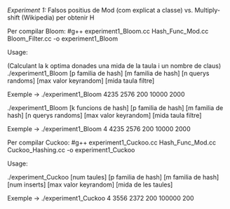 *Experiment 1:* Falsos positius de Mod (com explicat a classe) vs. Multiply-shift (Wikipedia) per obtenir H

Per compilar Bloom:
 #g++ experiment1_Bloom.cc Hash_Func_Mod.cc Bloom_Filter.cc -o experiment1_Bloom

Usage:

(Calculant la k optima donades una mida de la taula i un nombre de claus)
./experiment1_Bloom [p familia de hash] [m familia de hash] [n querys randoms] [max valor keyrandom] [mida taula filtre]

Exemple -> ./experiment1_Bloom 4235 2576 200 10000 2000


./experiment1_Bloom [k funcions de hash] [p familia de hash] [m familia de hash] [n querys randoms] [max valor keyrandom] [mida taula filtre]

Exemple -> ./experiment1_Bloom 4 4235 2576 200 10000 2000

Per compilar Cuckoo:
 #g++ experiment1_Cuckoo.cc Hash_Func_Mod.cc Cuckoo_Hashing.cc -o experiment1_Cuckoo

Usage:

./experiment_Cuckoo [num taules] [p familia de hash] [m familia de hash] [num inserts] [max valor keyrandom] [mida de les taules]

Exemple -> ./experiment1_Cuckoo 4 3556 2372 200 100000 200
 
